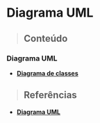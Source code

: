 # Diagrama UML

> ## **Conteúdo**

### Diagrama UML

- [**Diagrama de classes**](./class-diagram.md)

> ## **Referências**

- [**Diagrama UML**](./references.md)
